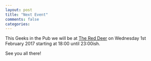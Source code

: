 ```yaml
---
layout: post
title: "Next Event"
comments: false
categories:
---
```

This Geeks in the Pub we will be at [The Red Deer](http://www.red-deer-sheffield.co.uk/) on Wednesday 1st February 2017 starting at 18:00 until 23:00ish.

See you all there!
 
